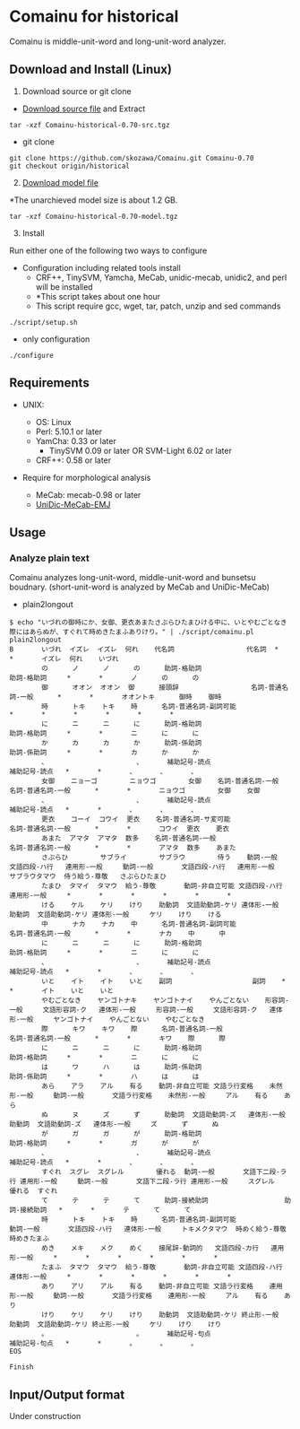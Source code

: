 # Comainu for historical
Comainu is middle-unit-word and long-unit-word analyzer.

## Download and Install (Linux)
1. Download source or git clone
  - [Download source file](http://sourceforge.jp/projects/comainu/) and Extract
  ```
  tar -xzf Comainu-historical-0.70-src.tgz
  ```
  - git clone
  ```
  git clone https://github.com/skozawa/Comainu.git Comainu-0.70
  git checkout origin/historical
  ```

2. [Download model file](http://sourceforge.jp/projects/comainu/)

  *The unarchieved model size is about 1.2 GB.
  ```
  tar -xzf Comainu-historical-0.70-model.tgz
  ```

3. Install

  Run either one of the following two ways to configure
  - Configuration including related tools install
    - CRF++, TinySVM, Yamcha, MeCab, unidic-mecab, unidic2, and perl will be installed
    - *This script takes about one hour
    - This script require gcc, wget, tar, patch, unzip and sed commands
  ```
  ./script/setup.sh
  ```
  - only configuration
  ```
  ./configure
  ```

## Requirements
- UNIX:
  - OS: Linux
  - Perl: 5.10.1 or later
  - YamCha: 0.33 or later
    - TinySVM 0.09 or later OR SVM-Light 6.02 or later 
  - CRF++: 0.58 or later

- Require for morphological analysis
  - MeCab: mecab-0.98 or later
  - [UniDic-MeCab-EMJ](http://www2.ninjal.ac.jp/lrc/index.php?UniDic%2F%C3%E6%B8%C5%CF%C2%CA%B8UniDic#hb89ebc9)

## Usage

### Analyze plain text
Comainu analyzes long-unit-word, middle-unit-word and bunsetsu boudnary. (short-unit-word is analyzed by MeCab and UniDic-MeCab)
- plain2longout 
```
$ echo "いづれの御時にか、女御、更衣あまたさぶらひたまひける中に、いとやむごとなき際にはあらぬが、すぐれて時めきたまふありけり。" | ./script/comainu.pl plain2longout
B       いづれ  イズレ  イズレ  何れ    代名詞                  代名詞  *       *       イズレ  何れ    いづれ
        の      ノ      ノ      の      助詞-格助詞                     助詞-格助詞     *       *       ノ      の      の
        御      オオン  オオン  御      接頭辞                  名詞-普通名詞-一般      *       *       オオントキ      御時    御時
        時      トキ    トキ    時      名詞-普通名詞-副詞可能                  *       *       *       *       *       *
        に      ニ      ニ      に      助詞-格助詞                     助詞-格助詞     *       *       ニ      に      に
        か      カ      カ      か      助詞-係助詞                     助詞-係助詞     *       *       カ      か      か
        、                      、      補助記号-読点                   補助記号-読点   *       *       、      、      、
        女御    ニョーゴ        ニョウゴ        女御    名詞-普通名詞-一般                      名詞-普通名詞-一般      *       *       ニョウゴ        女御    女御
        、                      、      補助記号-読点                   補助記号-読点   *       *       、      、      、
        更衣    コーイ  コウイ  更衣    名詞-普通名詞-サ変可能                  名詞-普通名詞-一般      *       *       コウイ  更衣    更衣
        あまた  アマタ  アマタ  数多    名詞-普通名詞-一般                      名詞-普通名詞-一般      *       *       アマタ  数多    あまた
        さぶらひ        サブライ        サブラウ        侍う    動詞-一般       文語四段-ハ行   連用形-一般     動詞-一般       文語四段-ハ行   連用形-一般     サブラウタマウ  侍う給う-尊敬   さぶらひたまひ
        たまひ  タマイ  タマウ  給う-尊敬       動詞-非自立可能 文語四段-ハ行   連用形-一般     *       *       *       *       *       *
        ける    ケル    ケリ    けり    助動詞  文語助動詞-ケリ 連体形-一般     助動詞  文語助動詞-ケリ 連体形-一般     ケリ    けり    ける
        中      ナカ    ナカ    中      名詞-普通名詞-副詞可能                  名詞-普通名詞-一般      *       *       ナカ    中      中
        に      ニ      ニ      に      助詞-格助詞                     助詞-格助詞     *       *       ニ      に      に
        、                      、      補助記号-読点                   補助記号-読点   *       *       、      、      、
        いと    イト    イト    いと    副詞                    副詞    *       *       イト    いと    いと
        やむごとなき    ヤンゴトナキ    ヤンゴトナイ    やんごとない    形容詞-一般     文語形容詞-ク   連体形-一般     形容詞-一般     文語形容詞-ク   連体形-一般     ヤンゴトナイ    やんごとない    やむごとなき
        際      キワ    キワ    際      名詞-普通名詞-一般                      名詞-普通名詞-一般      *       *       キワ    際      際
        に      ニ      ニ      に      助詞-格助詞                     助詞-格助詞     *       *       ニ      に      に
        は      ワ      ハ      は      助詞-係助詞                     助詞-係助詞     *       *       ハ      は      は
        あら    アラ    アル    有る    動詞-非自立可能 文語ラ行変格    未然形-一般     動詞-一般       文語ラ行変格    未然形-一般     アル    有る    あら
        ぬ      ヌ      ズ      ず      助動詞  文語助動詞-ズ   連体形-一般     助動詞  文語助動詞-ズ   連体形-一般     ズ      ず      ぬ
        が      ガ      ガ      が      助詞-格助詞                     助詞-格助詞     *       *       ガ      が      が
        、                      、      補助記号-読点                   補助記号-読点   *       *       、      、      、
        すぐれ  スグレ  スグレル        優れる  動詞-一般       文語下二段-ラ行 連用形-一般     動詞-一般       文語下二段-ラ行 連用形-一般     スグレル        優れる  すぐれ
        て      テ      テ      て      助詞-接続助詞                   助詞-接続助詞   *       *       テ      て      て
        時      トキ    トキ    時      名詞-普通名詞-副詞可能                  動詞-一般       文語四段-ハ行   連体形-一般     トキメクタマウ  時めく給う-尊敬 時めきたまふ
        めき    メキ    メク    めく    接尾辞-動詞的   文語四段-カ行   連用形-一般     *       *       *       *       *       *
        たまふ  タマウ  タマウ  給う-尊敬       動詞-非自立可能 文語四段-ハ行   連体形-一般     *       *       *       *       *       *
        あり    アリ    アル    有る    動詞-非自立可能 文語ラ行変格    連用形-一般     動詞-一般       文語ラ行変格    連用形-一般     アル    有る    あり
        けり    ケリ    ケリ    けり    助動詞  文語助動詞-ケリ 終止形-一般     助動詞  文語助動詞-ケリ 終止形-一般     ケリ    けり    けり
        。                      。      補助記号-句点                   補助記号-句点   *       *       。      。      。
EOS

Finish
```

## Input/Output format
Under construction
